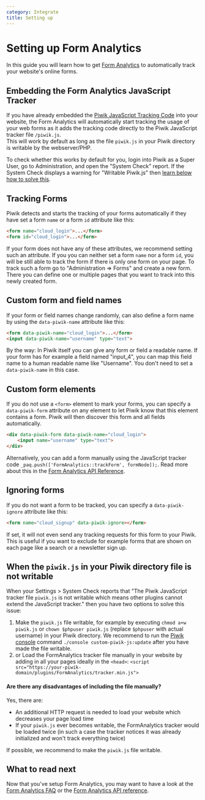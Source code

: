 ```yaml
---
category: Integrate
title: Setting up
---
```

# Setting up Form Analytics

In this guide you will learn how to get [Form Analytics](http://www.form-analytics.net/) to automatically track your website's online forms.

## Embedding the Form Analytics JavaScript Tracker

If you have already embedded the [Piwik JavaScript Tracking Code](/guides/tracking-javascript-guide) into your website,
the Form Analytics will automatically start tracking the usage of your web forms as it adds the tracking code 
directly to the Piwik JavaScript tracker file `/piwik.js`.  
This will work by default as long as the file `piwik.js` in your Piwik directory is writable by the webserver/PHP.
 
To check whether this works by default for you, login into Piwik as a Super User, go to Administration, and open the "System Check" report. 
If the System Check displays a warning for "Writable Piwik.js" then [learn below how to solve this](#when-the-piwikjs-in-your-piwik-directory-file-is-not-writable).

## Tracking Forms

Piwik detects and starts the tracking of your forms automatically if they have set a form `name` or a form `id` attribute like this:

```html
<form name="cloud_login">...</form>
<form id="cloud_login">...</form>
```

If your form does not have any of these attributes, we recommend setting such an attribute. If you you can neither set a form `name`
nor a form `id`, you will be still able to track the form if there is only one form on your page. To track such a form go to
"Administration => Forms" and create a new form. There you can define one or multiple pages that you want to track into this
newly created form.

## Custom form and field names

If your form or field names change randomly, can also define a form name by using the `data-piwik-name` attribute like this:

```html
<form data-piwik-name="cloud_login">...</form>
<input data-piwik-name="username" type="text">
```

By the way: In Piwik itself you can give any form or field a readable name. If your form has for example a field named "input_4",
you can map this field name to a human readable name like "Username". You don't need to set a `data-piwik-name` in this case.

## Custom form elements

If you do not use a `<form>` element to mark your forms, you can specify a `data-piwik-form` attribute on any element 
to let Piwik know that this element contains a form. Piwik will then discover this form and all fields automatically.

```html
<div data-piwik-form data-piwik-name="cloud_login">
    <input name="username" type="text">
</div>
```

Alternatively, you can add a form manually using the JavaScript tracker code `_paq.push(['FormAnalytics::trackForm', formNode]);`.
 Read more about this in the [Form Analytics API Reference](/guides/form-analytics/reference).

## Ignoring forms

If you do not want a form to be tracked, you can specify a `data-piwik-ignore` attribute like this:

```html
<form name="cloud_signup" data-piwik-ignore></form>
```

If set, it will not even send any tracking requests for this form to your Piwik. This is useful if you want to exclude
for example forms that are shown on each page like a search or a newsletter sign up.

## When the `piwik.js` in your Piwik directory file is not writable
 
When your Settings > System Check reports that "The Piwik JavaScript tracker file `piwik.js` is not writable 
which means other plugins cannot extend the JavaScript tracker." then you have two options to solve this issue:

1. Make the `piwik.js` file writable, for example by executing `chmod a+w piwik.js` or `chown $phpuser piwik.js` (replace `$phpuser` with actual username) in your Piwik directory. 
We recommend to run the [Piwik console](/guides/piwik-on-the-command-line) command `./console custom-piwik-js:update` after you have made the file writable.
2. or Load the FormAnalytics tracker file manually in your website by adding in all your pages ideally in the `<head>`: 
   `<script src="https://your-piwik-domain/plugins/FormAnalytics/tracker.min.js">`

#### Are there any disadvantages of including the file manually?

Yes, there are:

* An additional HTTP request is needed to load your website which decreases your page load time
* If your `piwik.js` ever becomes writable, the FormAnalytics tracker would be loaded twice (in such a case the tracker notices it was already initialized and won't track everything twice)

If possible, we recommend to make the `piwik.js` file writable.

## What to read next

Now that you've setup Form Analytics, you may want to have a look at the [Form Analytics FAQ](/guides/form-analytics/faq) or the [Form Analytics API reference](/guides/form-analytics/reference).
